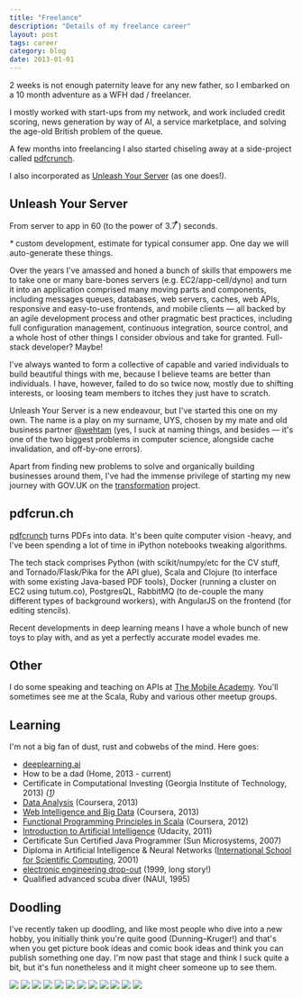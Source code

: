 ```yaml
---
title: "Freelance"
description: "Details of my freelance career"
layout: post
tags: career
category: blog
date: 2013-01-01
---
```


2 weeks is not enough paternity leave for any new father, so I embarked on a 10 month adventure as a WFH dad / freelancer.

I mostly worked with start-ups from my network, and work included credit scoring, news generation by way of AI, a service marketplace, and solving the age-old British problem of the queue.

A few months into freelancing I also started chiseling away at a side-project called [pdfcrunch](https://pdfcrun.ch).

I also incorporated as [Unleash Your Server](http://www.uys.io) (as one does!).

## Unleash Your Server

From server to app in 60 (to the power of 3.7 &#8432;) seconds.

<em>*</em> custom development, estimate for typical consumer app. One day we will auto-generate these things.

Over the years I've amassed and honed a bunch of skills that empowers me to take one or many bare-bones servers (e.g. EC2/app-cell/dyno) and turn it into an application comprised many moving parts and components, including messages queues, databases, web servers, caches, web APIs, responsive and easy-to-use frontends, and mobile clients &mdash; all backed by an agile development process and other pragmatic best practices, including full configuration management, continuous integration, source control, and a whole host of other things I consider obvious and take for granted. Full-stack developer? Maybe!

I've always wanted to form a collective of capable and varied individuals to build beautiful things with me, because I believe teams are better than individuals. I have, however, failed to do so twice now, mostly due to shifting interests, or loosing team members to itches they just have to scratch.

Unleash Your Server is a new endeavour, but I've started this one on my own. The name is a play on my surname, UYS, chosen by my mate and old business partner [@wehtam](http://twitter.com/wehtam) (yes, I suck at naming things, and besides &mdash; it's one of the two biggest problems in computer science, alongside cache invalidation, and off-by-one errors).

Apart from finding new problems to solve and organically building businesses around them, I've had the immense privilege of starting my new journey with GOV.UK on the [transformation](https://gds.blog.gov.uk/2014/01/29/200-days-of-transformation-200-days-to-go/) project.

## pdfcrun.ch

[pdfcrunch](https://pdfcrun.ch) turns PDFs into data. It's been quite computer vision -heavy, and I've been spending a lot of time in iPython notebooks tweaking algorithms.

The tech stack comprises Python (with scikit/numpy/etc for the CV stuff, and Tornado/Flask/Pika for the API glue), Scala and Clojure (to interface with some existing Java-based PDF tools), Docker (running a cluster on EC2 using tutum.co), PostgresQL, RabbitMQ (to de-couple the many different types of background workers), with AngularJS on the frontend (for editing stencils).

Recent developments in deep learning means I have a whole bunch of new toys to play with, and as yet a perfectly accurate model evades me.

## Other

I do some speaking and teaching on APIs at [The Mobile Academy](http://themobileacademy.org.uk/whos-who/juan-uys/). You'll sometimes see me at the Scala, Ruby and various other meetup groups.

## Learning

I'm not a big fan of dust, rust and cobwebs of the mind. Here goes:

- [deeplearning.ai](https://www.coursera.org/account/accomplishments/specialization/certificate/WUMC3L2MXQ7F)
- How to be a dad (Home, 2013 - current)
- Certificate in Computational Investing (Georgia Institute of Technology, 2013) *([1](https://www.coursera.org/account/accomplishments/records/3QXU2KYMLG))*
- [Data Analysis](https://www.coursera.org/course/dataanalysis) (Coursera, 2013)
- [Web Intelligence and Big Data](https://www.coursera.org/course/bigdata) (Coursera, 2013)
- [Functional Programming Principles in Scala](https://www.coursera.org/course/progfun) (Coursera, 2012)
- [Introduction to Artificial Intelligence](https://www.udacity.com/course/cs271) (Udacity, 2011)
- Certificate Sun Certified Java Programmer (Sun Microsystems, 2007)
- Diploma in Artificial Intelligence & Neural Networks ([International School for Scientific Computing](http://issc.uj.ac.za/issc/scschool.html), 2001)
- [electronic engineering drop-out](http://www.uj.ac.za/EN/Faculties/engineering/departments/eeesci/Pages/default.aspx) (1999, long story!)
- Qualified advanced scuba diver (NAUI, 1995)

## Doodling

I've recently taken up doodling, and like most people who dive into a new hobby, you initially think you're quite good (Dunning–Kruger!) and that's when you get picture book ideas and comic book ideas and think you can publish something one day. I'm now past that stage and think I suck quite a bit, but it's fun nonetheless and it might cheer someone up to see them.


<img src="http://25.media.tumblr.com/5699d1d443340a7fe86e34e1ca1035b9/tumblr_mou3q21qwF1ri2z5io1_500.jpg" />
<img src="http://24.media.tumblr.com/3d69032be81c3b56533a5bb48ab2903a/tumblr_moqhspSNeW1ri2z5io1_500.jpg" />
<img src="http://24.media.tumblr.com/24a0835cf88d891643c866bc318b79ab/tumblr_moatx64UWx1ri2z5io1_500.jpg" />
<img src="http://25.media.tumblr.com/0e3daaaf5e64585f0dea531728d037c2/tumblr_mo8rc4h5de1ri2z5io1_500.jpg" />
<img src="http://24.media.tumblr.com/2114a52727a37e62be169201bb90e2fb/tumblr_mo71t5aYMt1ri2z5io1_500.jpg" />
<img src="http://25.media.tumblr.com/e910085755d6937118ed05b2e2b33c35/tumblr_mo0ewe5zEo1ri2z5io1_500.jpg" />
<img src="http://24.media.tumblr.com/154c46758720d84d06d70f79e3d185bf/tumblr_mnpj8cIkth1ri2z5io1_500.jpg" />
<img src="http://24.media.tumblr.com/454c6e77c1caa3341d6ccdfd88740afb/tumblr_mmvo8o9wRz1ri2z5io1_500.jpg" />
<img src="http://24.media.tumblr.com/533ad317ca76f18e5330fb4fda4d0be9/tumblr_mmuwh81dSF1ri2z5io1_500.jpg" />
<img src="http://25.media.tumblr.com/f6300b475fc88edde2054f9970f6e492/tumblr_mmtz4rWmXa1ri2z5io1_500.jpg" />
<img src="http://24.media.tumblr.com/45706523a030a91932e3b71dd3c052e7/tumblr_mmql56HJUH1ri2z5io1_500.jpg" />
<img src="http://25.media.tumblr.com/9cdab387059d264ee2ef5147e0358b4d/tumblr_mlju91r2J01ri2z5io1_500.jpg" />
